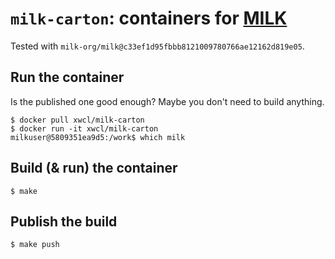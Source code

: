 # `milk-carton`: containers for [MILK](https://github.com/milk-org/milk)

Tested with `milk-org/milk@c33ef1d95fbbb8121009780766ae12162d819e05`.

## Run the container

Is the published one good enough? Maybe you don't need to build anything.

```
$ docker pull xwcl/milk-carton
$ docker run -it xwcl/milk-carton
milkuser@5809351ea9d5:/work$ which milk
```

## Build (& run) the container

```
$ make
```

## Publish the build

```
$ make push
```
